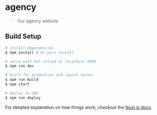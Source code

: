 # agency

> Our agency website

## Build Setup

``` bash
# install dependencies
$ npm install # Or yarn install

# serve with hot reload at localhost:3000
$ npm run dev

# build for production and launch server
$ npm run build
$ npm start

# deploy to GAE
$ npm run deploy
```

For detailed explanation on how things work, checkout the [Nuxt.js docs](https://github.com/nuxt/nuxt.js).